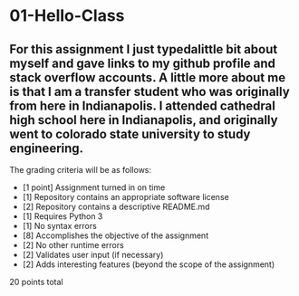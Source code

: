 # 01-Hello-Class

For this assignment I just typedalittle bit about myself and gave links to my github profile and
stack overflow accounts. A little more about me is that I am a transfer student who was originally from here in Indianapolis. I attended
cathedral high school here in Indianapolis, and originally went to colorado state university to study  engineering.
---

The grading criteria will be as follows:

* [1 point] Assignment turned in on time
* [1] Repository contains an appropriate software license
* [2] Repository contains a descriptive README.md
* [1] Requires Python 3
* [1] No syntax errors
* [8] Accomplishes the objective of the assignment
* [2] No other runtime errors
* [2] Validates user input (if necessary)
* [2] Adds interesting features (beyond the scope of the assignment)

20 points total